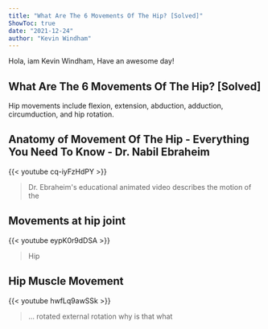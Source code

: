 ```yaml
---
title: "What Are The 6 Movements Of The Hip? [Solved]"
ShowToc: true 
date: "2021-12-24"
author: "Kevin Windham" 
---
```


Hola, iam Kevin Windham, Have an awesome day!
## What Are The 6 Movements Of The Hip? [Solved]
Hip movements include flexion, extension, abduction, adduction, circumduction, and hip rotation.

## Anatomy of Movement Of The Hip - Everything You Need To Know - Dr. Nabil Ebraheim
{{< youtube cq-iyFzHdPY >}}
>Dr. Ebraheim's educational animated video describes the motion of the 

## Movements at hip joint
{{< youtube eypK0r9dDSA >}}
>Hip

## Hip Muscle Movement
{{< youtube hwfLq9awSSk >}}
>... rotated external rotation why is that what 

